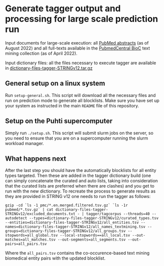 # Generate tagger output and processing for large scale prediction run

Input documents for large-scale execution: all [PubMed abstracts](https://a3s.fi/s1000/PubMed-input.tar.gz) (as of August 2022) and all full-texts available in the [PubmedCentral BioC](https://a3s.fi/s1000/PMC-OA-input.tar.gz) text mining collection (as of April 2022). 

Input dictionary files: all the files necessary to execute tagger are available in [dictionary-files-tagger-STRINGv12.tar.gz](https://zenodo.org/api/records/10008720/files/dictionary-files-tagger-STRINGv12.zip?download=1)

## General setup on a linux system

Run `setup-general.sh`. This script will download all the necessary files and run on prediction mode to generate all blocklists. Make sure you have set up your system as instructed in the main `README` file of this repository. 

## Setup on the Puhti supercomputer

Simply run `./setup.sh`. This script will submit slurm jobs on the server, so you need to ensure that you are on a supercomputer running the slurm workload manager.

## What happens next

After the last step you should have the automatically blocklists for all entity types targeted. Then these are added in the tagger dictionary build (one can simply concatenate the curated and auto lists, taking into consideration that the curated lists are preferred when there are clashes) and you get to run with the new dictionary. To recreate the process to generate results as they are provided in STRING v12 one needs to run the tagger as follows: 

```
gzip -cd `ls -1 pmc/*.en.merged.filtered.tsv.gz` `ls -1r pubmed/*.tsv.gz` | cat dictionary-files-tagger-STRINGv12/excluded_documents.txt - | tagger/tagcorpus --threads=40 --autodetect --types=dictionary-files-tagger-STRINGv12/curated_types.tsv --entities=dictionary-files-tagger-STRINGv12/all_entities.tsv --names=dictionary-files-tagger-STRINGv12/all_names_textmining.tsv --groups=dictionary-files-tagger-STRINGv12/all_groups.tsv --stopwords=all_global.tsv --local-stopwords==all_local.tsv --out-matches=all_matches.tsv --out-segments=all_segments.tsv --out-pairs=all_pairs.tsv
```

Where the `all_pairs.tsv` contains the co-occurence-based text mining biomedical entity pairs with the updated blocklist. 
